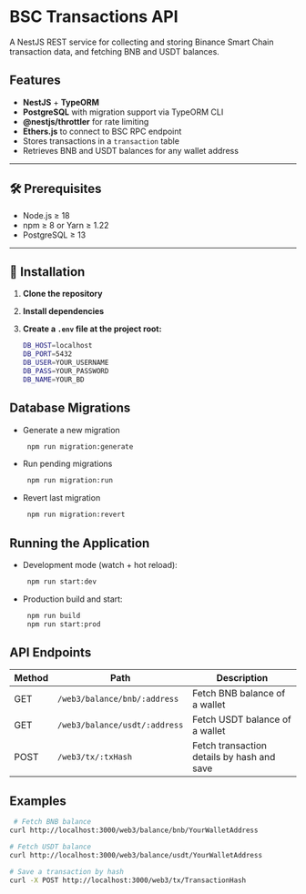 # BSC Transactions API

A NestJS REST service for collecting and storing Binance Smart Chain transaction data, and fetching BNB and USDT balances.

## Features

- **NestJS** + **TypeORM**  
- **PostgreSQL** with migration support via TypeORM CLI  
- **@nestjs/throttler** for rate limiting  
- **Ethers.js** to connect to BSC RPC endpoint  
- Stores transactions in a `transaction` table  
- Retrieves BNB and USDT balances for any wallet address  

---

## 🛠️ Prerequisites

- Node.js ≥ 18  
- npm ≥ 8 or Yarn ≥ 1.22  
- PostgreSQL ≥ 13 

---

## 🚀 Installation

1. **Clone the repository**  
2. **Install dependencies**

3. **Create a `.env` file at the project root:**  
   ```bash
   DB_HOST=localhost
   DB_PORT=5432
   DB_USER=YOUR_USERNAME
   DB_PASS=YOUR_PASSWORD
   DB_NAME=YOUR_BD
## Database Migrations
- Generate a new migration 
  ```bash
   npm run migration:generate
- Run pending migrations
  ```bash
   npm run migration:run
- Revert last migration 
  ```bash
   npm run migration:revert
## Running the Application
- Development mode (watch + hot reload): 
  ```bash
   npm run start:dev
- Production build and start:
  ```bash
   npm run build
   npm run start:prod
## API Endpoints
| Method   | Path   | Description   |
| ---------- | -------- | -------- |
| GET | `/web3/balance/bnb/:address` | Fetch BNB balance of a wallet |
| GET | `/web3/balance/usdt/:address` | Fetch USDT balance of a wallet |
| POST | `/web3/tx/:txHash` | Fetch transaction details by hash and save |

## Examples
  ```bash
   # Fetch BNB balance
curl http://localhost:3000/web3/balance/bnb/YourWalletAddress

# Fetch USDT balance
curl http://localhost:3000/web3/balance/usdt/YourWalletAddress

# Save a transaction by hash
curl -X POST http://localhost:3000/web3/tx/TransactionHash
